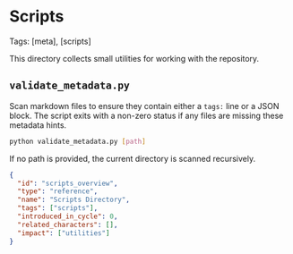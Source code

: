 # Scripts
Tags: [meta], [scripts]

This directory collects small utilities for working with the repository.

## `validate_metadata.py`

Scan markdown files to ensure they contain either a `tags:` line or a JSON block. The script exits with a non-zero status if any files are missing these metadata hints.

```bash
python validate_metadata.py [path]
```

If no path is provided, the current directory is scanned recursively.

```json
{
  "id": "scripts_overview",
  "type": "reference",
  "name": "Scripts Directory",
  "tags": ["scripts"],
  "introduced_in_cycle": 0,
  "related_characters": [],
  "impact": ["utilities"]
}
```
